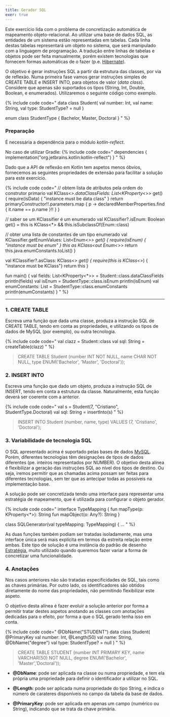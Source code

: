 ```yaml
---
title: Gerador SQL
exer: true
---
```


Este exercício lida com o problema de concretização automática de mapeamento objeto-relacional. Ao utilizar uma base de dados SQL, as entidades de um sistema estão representadas em tabelas. Cada linha destas tabelas representará um objeto no sistema, que será manipulado com a linguagem de programação. A tradução entre linhas de tabelas e objetos pode ser feita manualmente, porém existem tecnologias que fornecem formas automáticas de o fazer (p.e. [Hibernate](https://hibernate.org)).

O objetivo é gerar instruções SQL a partir da estrutura das classes, por via de reflexão. Numa primeira fase vamos gerar instruções simples de CREATE TABLE e INSERT INTO, para objetos de valor (*data class*). Considere que apenas são suportados os tipos (String, Int, Double, Boolean, e enumerados). Utilizaremos o seguinte código como exemplo.

{% include code code="
data class Student(
    val number: Int,
    val name: String,
    val type: StudentType? = null
)

enum class StudentType {
    Bachelor, Master, Doctoral
}
"
%}

### Preparação

É necessária a dependência para o módulo *kotlin-reflect*.

No caso de utilizar Gradle:
{% include code code="
dependencies {
  implementation(\"org.jetbrains.kotlin:kotlin-reflect\")
}
"
%}

Dado que a API de reflexão em Kotlin tem aspetos menos óbvios, fornecemos as seguintes propriedades de extensão para facilitar a solução para este exercício.

{% include code code="
// obtem lista de atributos pela ordem do construtor primario
val KClass<*>.dataClassFields: List<KProperty<*>>
    get() {
        require(isData) { \"instance must be data class\" }
        return primaryConstructor!!.parameters.map { p ->
            declaredMemberProperties.find { it.name == p.name }!!
        }
    }

// saber se um KClassifier é um enumerado
val KClassifier?.isEnum: Boolean
    get() = this is KClass<*> && this.isSubclassOf(Enum::class)

// obter uma lista de constantes de um tipo enumerado
val KClassifier.getEnumValues: List<Enum<*>>
    get() {
        require(isEnum) { \"instance must be enum\" }
        this as KClass<out Enum<*>>
        return this.java.enumConstants.toList()
    }

val KClassifier?.asClass: KClass<*>
    get() {
        require(this is KClass<*>) { \"instance must be KClass\"}
        return this
    }

fun main() {
    val fields: List<KProperty<*>> = Student::class.dataClassFields
    println(fields)
    val isEnum = StudentType::class.isEnum
    println(isEnum)
    val enumConstants: List<StudentType> = StudentType::class.enumConstants
    println(enumConstants)
}
"
%}

<hr>


### 1. CREATE TABLE

Escreva uma função que dada uma classe, produza a instrução SQL de CREATE TABLE, tendo em conta as propriedades, e utilizando os tipos de dados de MySQL (por exemplo), ou outra tecnologia.

{% include code code="
val clazz = Student::class
val sql: String = createTable(clazz)
"
%}


> CREATE TABLE Student (number INT NOT NULL, name CHAR NOT NULL, type ENUM('Bachelor', 'Master', 'Doctoral'));


### 2. INSERT INTO
Escreva uma função que dado um objeto, produza a instrução SQL de INSERT, tendo em conta a estrutura da classe. Naturalmente, esta função deverá ser coerente com a anterior.

{% include code code="
val s = Student(7, \"Cristiano\", StudentType.Doctoral)
val sql: String = insertInto(s)
"
%}


> INSERT INTO Student (number, name, type) VALUES (7, 'Cristiano', 'Doctoral');


### 3. Variabilidade de tecnologia SQL  
O SQL apresentado acima é suportado pelas bases de dados [MySQL](https://www.mysql.com). Porém, diferentes tecnologias têm designações de tipos de dados diferentes (pe. inteiros representados por NUMBER). O objetivo desta alínea é flexibilizar a geração das instruções SQL ao nível dos tipos de destino. Ou seja, iremos permitir que as chamadas acima possam ser feitas para diferentes tecnologias, sem ter que as antecipar todas as possíveis na implementação base.

A solução pode ser concretizada tendo uma interface para representar uma estratégia de mapeamento, que é utilizada para configurar o objeto gerador.

{% include code code="
interface TypeMapping {
    fun mapType(p: KProperty<*>): String
    fun mapObject(o: Any?): String
}

class SQLGenerator(val typeMapping: TypeMapping) { ...
"
%}

 As duas funções também podiam ser tratadas isoladamente, mas uma interface única será mais explícita em termos da estreita relação entre ambas. Este tipo de solução é uma instância do padrão de desenho [Estratégia](../../padroesdesenho/estrategia), muito utilizado quando queremos fazer variar a forma de concretizar uma funcionalidade.




### 4. Anotações
Nos casos anteriores não são tratadas especificidades de SQL, tais como as chaves primárias. Por outro lado, os identificadores são obtidos diretamente do nome das propriedades, não permitindo flexibilizar este aspeto.

O objetivo desta alínea é fazer evoluir a solução anterior por forma a permitir tratar destes aspetos anotando as classes com anotações dedicadas para o efeito, por forma a que o SQL gerado tenha isso em conta.


{% include code code="
@DbName(\"STUDENT\")
data class Student(  
    @PrimaryKey
    val number: Int,
    @Length(50)
    val name: String,
    @DbName(\"degree\")
    val type: StudentType? = null
)
"
%}


> CREATE TABLE STUDENT (number INT PRIMARY KEY, name VARCHAR(50) NOT NULL, degree ENUM('Bachelor', 'Master','Doctoral'));

- **@DbName**: pode ser aplicada na classe ou numa propriedade, e tem ela própria uma propriedade para definir o identificador a utilizar no SQL.

- **@Length**: pode ser aplicada numa propriedade do tipo String, e indica o número de carateres disponíveis no campo da tabela da base de dados.

- **@PrimaryKey**: pode ser aplicada em apenas um campo (numérico ou String), indicando que se trata da chave primária.
